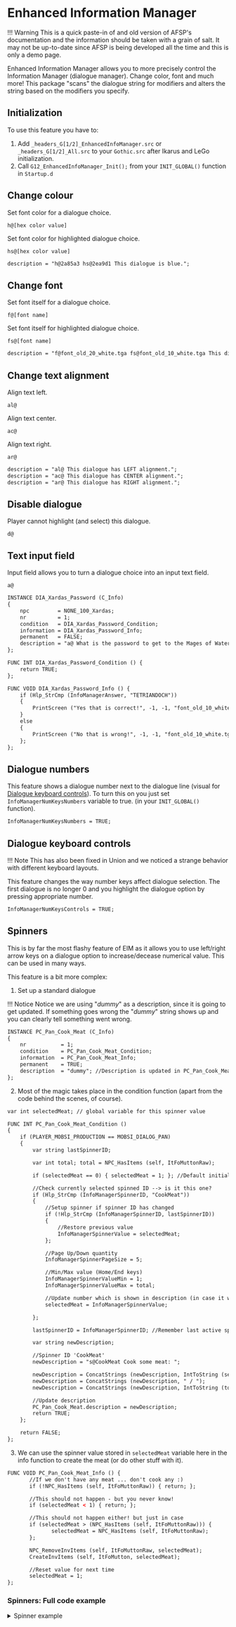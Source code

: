 # Enhanced Information Manager

!!! Warning
    This is a quick paste-in of and old version of AFSP's documentation and the information should be taken with a grain of salt. It may not be up-to-date since AFSP is being developed all the time and this is only a demo page.

Enhanced Information Manager allows you to more precisely control the Information Manager (dialogue manager). Change color, font and much more!
This package "scans" the dialogue string for modifiers and alters the string based on the modifiers you specify.

## Initialization
To use this feature you have to:

1. Add `_headers_G[1/2]_EnhancedInfoManager.src` or `_headers_G[1/2]_All.src` to your `Gothic.src` after Ikarus and LeGo initialization.
2. Call `G12_EnhancedInfoManager_Init();` from your `INIT_GLOBAL()` function in `Startup.d`

<!-- ## Features -->
<!-- * [Change colour](#change-colour) -->
<!-- * [Change font](#change-font) -->
<!-- * [Change text alignment](#change-text-alignment) -->
<!-- * [Disable dialogue](#disable-dialogue) -->
<!-- * [Text input field](#text-input-field) -->
<!-- * [Dialogue numbers](#dialogue-numbers) -->
<!-- * [Dialogue keyboard controls](#dialogue-keyboard-controls) -->
<!-- * [Spinners](#spinners) -->

## Change colour
Set font color for a dialogue choice.
```
h@[hex color value]
```
Set font color for highlighted dialogue choice.
```
hs@[hex color value]
```
```dae title="Example"
description = "h@2a85a3 hs@2ea9d1 This dialogue is blue.";
```

## Change font
Set font itself for a dialogue choice.
```
f@[font name]
```
Set font itself for highlighted dialogue choice.
```
fs@[font name]
```
```dae title="Example"
description = "f@font_old_20_white.tga fs@font_old_10_white.tga This dialogue has a different font, when selected.";
```

## Change text alignment
Align text left.
```
al@
```
Align text center.
```
ac@
```
Align text right.
```
ar@
```
```dae title="Example"
description = "al@ This dialogue has LEFT alignment.";
description = "ac@ This dialogue has CENTER alignment.";
description = "ar@ This dialogue has RIGHT alignment.";
```

## Disable dialogue
Player cannot highlight (and select) this dialogue.
```
d@
```

## Text input field
Input field allows you to turn a dialogue choice into an input text field.
```
a@
```
```dae title="Example"
INSTANCE DIA_Xardas_Password (C_Info)
{
    npc         = NONE_100_Xardas;
    nr          = 1;
    condition   = DIA_Xardas_Password_Condition;
    information = DIA_Xardas_Password_Info;
    permanent   = FALSE;
    description = "a@ What is the password to get to the Mages of Water?";
};

FUNC INT DIA_Xardas_Password_Condition () {
    return TRUE;
};

FUNC VOID DIA_Xardas_Password_Info () {
    if (Hlp_StrCmp (InfoManagerAnswer, "TETRIANDOCH"))
    {
        PrintScreen ("Yes that is correct!", -1, -1, "font_old_10_white.tga", 3);
    }
    else
    {
        PrintScreen ("No that is wrong!", -1, -1, "font_old_10_white.tga", 3);
    };
};
```

## Dialogue numbers
This feature shows a dialogue number next to the dialogue line (visual for [Dialogue keyboard controls](#dialogue-keyboard-controls)).
To turn this on you just set `InfoManagerNumKeysNumbers` variable to true. (in your `INIT_GLOBAL()` function).
```dae
InfoManagerNumKeysNumbers = TRUE;
```

## Dialogue keyboard controls
!!! Note
    This has also been fixed in Union and we noticed a strange behavior with different keyboard layouts.

This feature changes the way number keys affect dialogue selection. The first dialogue is no longer 0 and you highlight the dialogue option by pressing appropriate number.
```dae
InfoManagerNumKeysControls = TRUE;
```

## Spinners
This is by far the most flashy feature of EIM as it allows you to use left/right arrow keys on a dialogue option to increase/decease numerical value. This can be used in many ways.

This feature is a bit more complex:
1. Set up a standard dialogue

!!! Notice
    Notice we are using "*dummy*" as a description, since it is going to get updated. If something goes wrong the "*dummy*" string shows up and you can clearly tell something went wrong.

```dae
INSTANCE PC_Pan_Cook_Meat (C_Info)
{
    nr           = 1;
    condition    = PC_Pan_Cook_Meat_Condition;
    information  = PC_Pan_Cook_Meat_Info;
    permanent    = TRUE;
    description  = "dummy"; //Description is updated in PC_Pan_Cook_Meat_Condition
};
```

2. Most of the magic takes place in the condition function (apart from the code behind the scenes, of course).

```dae
var int selectedMeat; // global variable for this spinner value

FUNC INT PC_Pan_Cook_Meat_Condition ()
{
    if (PLAYER_MOBSI_PRODUCTION == MOBSI_DIALOG_PAN)
    {
        var string lastSpinnerID;

        var int total; total = NPC_HasItems (self, ItFoMuttonRaw);

        if (selectedMeat == 0) { selectedMeat = 1; }; //Default initial value

        //Check currently selected spinned ID --> is it this one?
        if (Hlp_StrCmp (InfoManagerSpinnerID, "CookMeat"))
        {
            //Setup spinner if spinner ID has changed
            if (!Hlp_StrCmp (InfoManagerSpinnerID, lastSpinnerID))
            {
                //Restore previous value
                InfoManagerSpinnerValue = selectedMeat;
            };

            //Page Up/Down quantity
            InfoManagerSpinnerPageSize = 5;

            //Min/Max value (Home/End keys)
            InfoManagerSpinnerValueMin = 1;
            InfoManagerSpinnerValueMax = total;

            //Update number which is shown in description (in case it was changed by _HOOK_VIEWDIALOGCHOICE_HANDLEEVENT
            selectedMeat = InfoManagerSpinnerValue;

        };

        lastSpinnerID = InfoManagerSpinnerID; //Remember last active spinner ID

        var string newDescription;

        //Spinner ID 'CookMeat'
        newDescription = "s@CookMeat Cook some meat: ";

        newDescription = ConcatStrings (newDescription, IntToString (selectedMeat));
        newDescription = ConcatStrings (newDescription, " / ");
        newDescription = ConcatStrings (newDescription, IntToString (total));

        //Update description
        PC_Pan_Cook_Meat.description = newDescription;
        return TRUE;
    };

    return FALSE;
};
```

3. We can use the spinner value stored in `selectedMeat` variable here in the info function to create the meat (or do other stuff with it).

```dae
FUNC VOID PC_Pan_Cook_Meat_Info () {
       //If we don't have any meat ... don't cook any :)
       if (!NPC_HasItems (self, ItFoMuttonRaw)) { return; };

       //This should not happen - but you never know!
       if (selectedMeat < 1) { return; };

       //This should not happen either! but just in case
       if (selectedMeat > (NPC_HasItems (self, ItFoMuttonRaw))) {
              selectedMeat = NPC_HasItems (self, ItFoMuttonRaw);
       };

       NPC_RemoveInvItems (self, ItFoMuttonRaw, selectedMeat);
       CreateInvItems (self, ItFoMutton, selectedMeat);

       //Reset value for next time
       selectedMeat = 1;
};
```
### Spinners: Full code example
<details>
  <summary>Spinner example</summary>

```dae
INSTANCE PC_Pan_Cook_Meat (C_Info)
{
       nr           = 1;
       condition    = PC_Pan_Cook_Meat_Condition;
       information  = PC_Pan_Cook_Meat_Info;
       permanent    = TRUE;
       description  = "dummy"; //Description is updated in PC_Pan_Cook_Meat_Condition
};

var int selectedMeat;

FUNC INT PC_Pan_Cook_Meat_Condition ()
{
   if (PLAYER_MOBSI_PRODUCTION == MOBSI_DIALOG_PAN)
   {
       var string lastSpinnerID;

       var int total; total = NPC_HasItems (self, ItFoMuttonRaw);

       if (selectedMeat == 0) { selectedMeat = 1; }; //Default initial value

       //Check currently selected spinned ID --> is it this one?
       if (Hlp_StrCmp (InfoManagerSpinnerID, "CookMeat"))
       {
             //Setup spinner if spinner ID has changed
             if (!Hlp_StrCmp (InfoManagerSpinnerID, lastSpinnerID))
             {
                 //Restore previous value
                 InfoManagerSpinnerValue = selectedMeat;
             };

             //Page Up/Down quantity
             InfoManagerSpinnerPageSize = 5;

             //Min/Max value (Home/End keys)
             InfoManagerSpinnerValueMin = 1;
             InfoManagerSpinnerValueMax = total;

             //Update number which is shown in description (in case it was changed by _HOOK_VIEWDIALOGCHOICE_HANDLEEVENT
             selectedMeat = InfoManagerSpinnerValue;
       };

       lastSpinnerID = InfoManagerSpinnerID; //Remember last active spinner ID

       var string newDescription;

       //Spinner ID 'CookMeat'
       newDescription = "s@CookMeat Cook some meat: ";

       newDescription = ConcatStrings (newDescription, IntToString (selectedMeat));
       newDescription = ConcatStrings (newDescription, " / ");
       newDescription = ConcatStrings (newDescription, IntToString (total));

       //Update description
       PC_Pan_Cook_Meat.description = newDescription;
       return TRUE;
   };

   return FALSE;
};

FUNC VOID PC_Pan_Cook_Meat_Info ()
{
    //If we don't have any meat ... don't cook any :)
    if (!NPC_HasItems (self, ItFoMuttonRaw)) { return; };

    //This should not happen - but you never know!
    if (selectedMeat < 1) { return; };

    //This should not happen either! but just in case
    if (selectedMeat > (NPC_HasItems (self, ItFoMuttonRaw)))
    {
           selectedMeat = NPC_HasItems (self, ItFoMuttonRaw);
    };

    NPC_RemoveInvItems (self, ItFoMuttonRaw, selectedMeat);
    CreateInvItems (self, ItFoMutton, selectedMeat);

    //Reset value for next time
    InfoManagerSpinnerValue = 1;
};

INSTANCE PC_Pan_Cook_Meat_Exit (C_Info)
{
       nr          = 999;
       condition   = PC_Pan_Cook_Meat_Exit_Condition;
       information = PC_Pan_Cook_Meat_Exit_Info;
       permanent   = TRUE;
       description = "End";
};

FUNC INT PC_Pan_Cook_Meat_Exit_Condition ()
{
   if (PLAYER_MOBSI_PRODUCTION == MOBSI_DIALOG_PAN)
   {
       return TRUE;
   };
   return FALSE;
};

FUNC VOID PC_Pan_Cook_Meat_Exit_Info ()
{
    if (PLAYER_MOBSI_PRODUCTION != MOBSI_DIALOG_NONE)
    {
        PLAYER_MOBSI_PRODUCTION = MOBSI_DIALOG_NONE;
        hero.aivar [AIV_INVINCIBLE] = FALSE;
        AI_StopProcessInfos (hero);
    };
};
```
</details>

